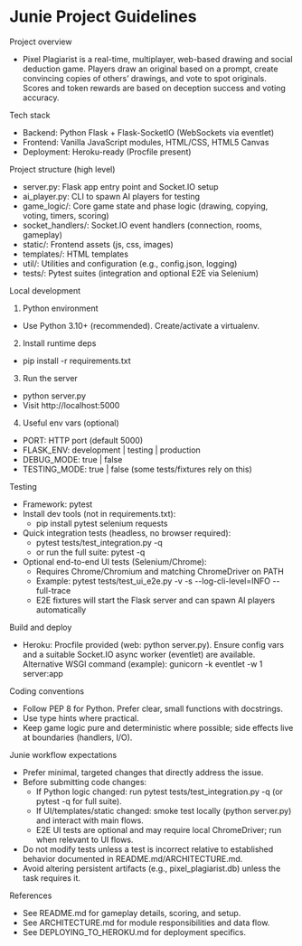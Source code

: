 # Junie Project Guidelines

Project overview
- Pixel Plagiarist is a real-time, multiplayer, web-based drawing and social deduction game. Players draw an original based on a prompt, create convincing copies of others’ drawings, and vote to spot originals. Scores and token rewards are based on deception success and voting accuracy.

Tech stack
- Backend: Python Flask + Flask-SocketIO (WebSockets via eventlet)
- Frontend: Vanilla JavaScript modules, HTML/CSS, HTML5 Canvas
- Deployment: Heroku-ready (Procfile present)

Project structure (high level)
- server.py: Flask app entry point and Socket.IO setup
- ai_player.py: CLI to spawn AI players for testing
- game_logic/: Core game state and phase logic (drawing, copying, voting, timers, scoring)
- socket_handlers/: Socket.IO event handlers (connection, rooms, gameplay)
- static/: Frontend assets (js, css, images)
- templates/: HTML templates
- util/: Utilities and configuration (e.g., config.json, logging)
- tests/: Pytest suites (integration and optional E2E via Selenium)

Local development
1) Python environment
- Use Python 3.10+ (recommended). Create/activate a virtualenv.
2) Install runtime deps
- pip install -r requirements.txt
3) Run the server
- python server.py
- Visit http://localhost:5000
4) Useful env vars (optional)
- PORT: HTTP port (default 5000)
- FLASK_ENV: development | testing | production
- DEBUG_MODE: true | false
- TESTING_MODE: true | false (some tests/fixtures rely on this)

Testing
- Framework: pytest
- Install dev tools (not in requirements.txt):
  - pip install pytest selenium requests
- Quick integration tests (headless, no browser required):
  - pytest tests/test_integration.py -q
  - or run the full suite: pytest -q
- Optional end-to-end UI tests (Selenium/Chrome):
  - Requires Chrome/Chromium and matching ChromeDriver on PATH
  - Example: pytest tests/test_ui_e2e.py -v -s --log-cli-level=INFO --full-trace
  - E2E fixtures will start the Flask server and can spawn AI players automatically

Build and deploy
- Heroku: Procfile provided (web: python server.py). Ensure config vars and a suitable Socket.IO async worker (eventlet) are available. Alternative WSGI command (example): gunicorn -k eventlet -w 1 server:app

Coding conventions
- Follow PEP 8 for Python. Prefer clear, small functions with docstrings.
- Use type hints where practical.
- Keep game logic pure and deterministic where possible; side effects live at boundaries (handlers, I/O).

Junie workflow expectations
- Prefer minimal, targeted changes that directly address the issue.
- Before submitting code changes:
  - If Python logic changed: run pytest tests/test_integration.py -q (or pytest -q for full suite).
  - If UI/templates/static changed: smoke test locally (python server.py) and interact with main flows.
  - E2E UI tests are optional and may require local ChromeDriver; run when relevant to UI flows.
- Do not modify tests unless a test is incorrect relative to established behavior documented in README.md/ARCHITECTURE.md.
- Avoid altering persistent artifacts (e.g., pixel_plagiarist.db) unless the task requires it.

References
- See README.md for gameplay details, scoring, and setup.
- See ARCHITECTURE.md for module responsibilities and data flow.
- See DEPLOYING_TO_HEROKU.md for deployment specifics.
